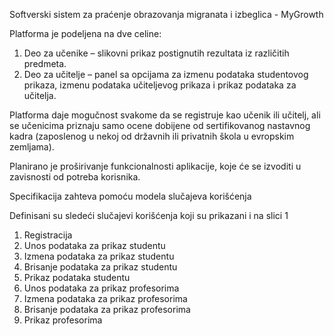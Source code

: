 Softverski sistem za praćenje obrazovanja migranata i izbeglica - MyGrowth

Platforma je podeljena na dve celine:
1)	Deo za učenike – slikovni prikaz postignutih rezultata iz različitih predmeta.
2)	Deo za učitelje – panel sa opcijama za izmenu podataka studentovog prikaza, izmenu podataka učiteljevog prikaza i prikaz podataka za učitelja.

Platforma daje mogučnost svakome da se registruje kao učenik ili učitelj, ali se učenicima priznaju samo ocene dobijene od sertifikovanog nastavnog kadra (zaposlenog u nekoj od državnih ili privatnih škola u evropskim zemljama).

Planirano je proširivanje funkcionalnosti aplikacije, koje će se izvoditi u zavisnosti od potreba korisnika.

Specifikacija zahteva pomoću modela slučajeva korišćenja

Definisani su sledeći slučajevi korišćenja koji su prikazani i na slici 1
1.	Registracija
2.	Unos podataka za prikaz studentu
3.	Izmena podataka za prikaz studentu
4.	Brisanje podataka za prikaz studentu
5.	Prikaz podataka studentu
6.	Unos podataka za prikaz profesorima
7.	Izmena podataka za prikaz profesorima
8.	Brisanje podataka za prikaz profesorima
9.	Prikaz profesorima

